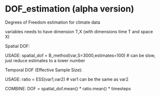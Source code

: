 # DOF_estimation (alpha version)
Degrees of Freedom estimation for climate data

variables needs to have dimension T,X (with dimensions time T and space X)

Spatial DOF:

USAGE: spatial_dof = B_method(var,S=3000,estimates=100) # can be slow, just reduce estimates to a lower number

Temporal DOF (Effective Sample Size): 

USAGE: ratio = ESS(var1,var2) # var1 can be the same as var2
 
COMBINE: DOF = spatial_dof.mean() * ratio.mean() * timesteps 
